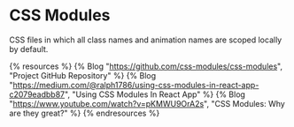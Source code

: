 # CSS Modules

CSS files in which all class names and animation names are scoped locally by default.

{% resources %}
  {% Blog "https://github.com/css-modules/css-modules", "Project GitHub Repository" %}
  {% Blog "https://medium.com/@ralph1786/using-css-modules-in-react-app-c2079eadbb87", "Using CSS Modules In React App" %}
  {% Blog "https://www.youtube.com/watch?v=pKMWU9OrA2s", "CSS Modules: Why are they great?" %}
{% endresources %}

